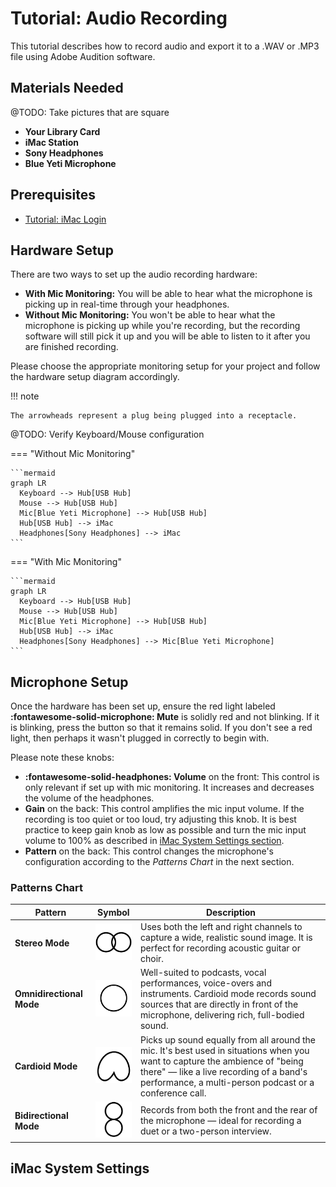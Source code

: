 # Tutorial: Audio Recording

This tutorial describes how to record audio and export it to a .WAV or .MP3 file using Adobe Audition software.

## Materials Needed
@TODO: Take pictures that are square

<div class="grid cards" markdown>

- **Your Library Card**
- **iMac Station**
- **Sony Headphones**
- **Blue Yeti Microphone**
</div>

## Prerequisites
- [Tutorial: iMac Login](tutorial-iMac-login.md)

## Hardware Setup

There are two ways to set up the audio recording hardware:

- **With Mic Monitoring:** You will be able to hear what the microphone is picking up in real-time through your headphones.
- **Without Mic Monitoring:** You won't be able to hear what the microphone is picking up while you're recording, but the recording software will still pick it up and you will be able to listen to it after you are finished recording.

Please choose the appropriate monitoring setup for your project and follow the hardware setup diagram accordingly.

!!! note

    The arrowheads represent a plug being plugged into a receptacle.

@TODO: Verify Keyboard/Mouse configuration

=== "Without Mic Monitoring"

    ```mermaid
    graph LR
      Keyboard --> Hub[USB Hub]
      Mouse --> Hub[USB Hub]
      Mic[Blue Yeti Microphone] --> Hub[USB Hub]
      Hub[USB Hub] --> iMac
      Headphones[Sony Headphones] --> iMac
    ```

=== "With Mic Monitoring"

    ```mermaid
    graph LR
      Keyboard --> Hub[USB Hub]
      Mouse --> Hub[USB Hub]
      Mic[Blue Yeti Microphone] --> Hub[USB Hub]
      Hub[USB Hub] --> iMac
      Headphones[Sony Headphones] --> Mic[Blue Yeti Microphone]
    ```

## Microphone Setup

Once the hardware has been set up, ensure the red light labeled **:fontawesome-solid-microphone: Mute** is solidly red and not blinking. If it is blinking, press the button so that it remains solid. If you don't see a red light, then perhaps it wasn't plugged in correctly to begin with.

Please note these knobs:

- **:fontawesome-solid-headphones: Volume** on the front: This control is only relevant if set up with mic monitoring. It increases and decreases the volume of the headphones.
- **Gain** on the back: This control amplifies the mic input volume. If the recording is too quiet or too loud, try adjusting this knob. It is best practice to keep gain knob as low as possible and turn the mic input volume to 100% as described in [iMac System Settings section](#imac-system-settings).
- **Pattern** on the back: This control changes the microphone's configuration according to the *Patterns Chart* in the next section.

### Patterns Chart
| Pattern                  | Symbol                                                                        | Description                                                                                                                                                                                                                       |
| ------------------------ | ----------------------------------------------------------------------------- |---------------------------------------------------------------------------------------------------------------------------------------------------------------------------------------------------------------------------------- |
| **Stereo Mode**          | ![Symbol for stereo mode](../assets/images/mic-stereo.svg)                   | Uses both the left and right channels to capture a wide, realistic sound image. It is perfect for recording acoustic guitar or choir.                                                                                             |
| **Omnidirectional Mode** | ![Symbol for omnidirectional mode](../assets/images/mic-omnidirectional.svg) | Well-suited to podcasts, vocal performances, voice-overs and instruments. Cardioid mode records sound sources that are directly in front of the microphone, delivering rich, full-bodied sound.                                   |
| **Cardioid Mode**        | ![Symbol for cardioid mode](../assets/images/mic-cardioid.svg)               | Picks up sound equally from all around the mic. It's best used in situations when you want to capture the ambience of "being there" — like a live recording of a band's performance, a multi-person podcast or a conference call. |
| **Bidirectional Mode**   | ![Symbol for bidirectional mode](../assets/images/mic-bidirectional.svg)     | Records from both the front and the rear of the microphone — ideal for recording a duet or a two-person interview.                                                                                                                |

## iMac System Settings
